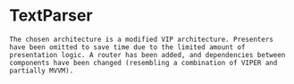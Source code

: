 # TextParser

	The chosen architecture is a modified VIP architecture. Presenters have been omitted to save time due to the limited amount of presentation logic. A router has been added, and dependencies between components have been changed (resembling a combination of VIPER and partially MVVM).